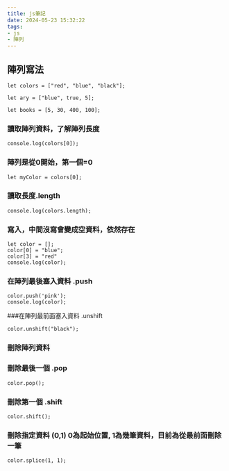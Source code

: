 ```yaml
---
title: js筆記
date: 2024-05-23 15:32:22
tags: 
- js 
- 陣列
---
```


## 陣列寫法
```
let colors = ["red", "blue", "black"];

let ary = ["blue", true, 5];

let books = [5, 30, 400, 100];
```
### 讀取陣列資料，了解陣列長度
```
console.log(colors[0]);
```
### 陣列是從0開始，第一個=0
```
let myColor = colors[0];
```
### 讀取長度.length
```
console.log(colors.length);
```
### 寫入，中間沒寫會變成空資料，依然存在
```
let color = [];
color[0] = "blue";
color[3] = "red"
console.log(color);
```
### 在陣列最後塞入資料 .push
```
color.push('pink');
console.log(color);
```
###在陣列最前面塞入資料 .unshift
```
color.unshift("black");
```

### 刪除陣列資料
### 刪除最後一個 .pop
```
color.pop();
```
### 刪除第一個 .shift
```
color.shift();
```
### 刪除指定資料 (0,1) 0為起始位置, 1為幾筆資料，目前為從最前面刪除一筆
```
color.splice(1, 1);
```